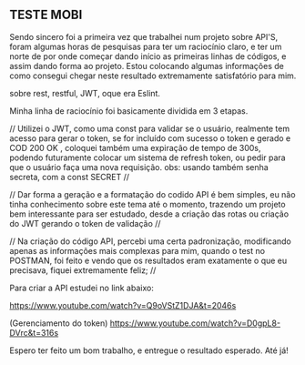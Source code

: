 ## TESTE MOBI ##

Sendo sincero foi a primeira vez que trabalhei num projeto sobre API'S, foram algumas horas de pesquisas para ter um raciocínio claro, e ter um norte de por onde começar dando início as primeiras linhas de códigos, e assim dando forma ao projeto. Estou colocando algumas informações de como consegui chegar neste resultado extremamente satisfatório para mim.

sobre rest, restful, JWT, oque era Eslint.


Minha linha de raciocínio foi basicamente dividida em 3 etapas.


// Utilizei o JWT, como uma const para validar se o usuário, realmente tem acesso para gerar o token, se for incluído com sucesso o token e gerado e COD 200 OK , coloquei também uma expiração de tempo de 300s, podendo futuramente colocar um sistema de refresh token, ou pedir para que o usuário faça uma nova requisição. obs: usando também senha secreta, com a const SECRET //


// Dar forma a geração e a formatação do codido API é bem simples, eu não tinha conhecimento sobre este tema até o momento, trazendo um projeto bem interessante para ser estudado, desde a criação das rotas ou criação do JWT gerando o token de validação //


// Na criação do código API, percebi uma certa padronização, modificando apenas as informações mais complexas para mim, quando o test no POSTMAN, foi feito e vendo que os resultados eram exatamente o que eu precisava, fiquei extremamente feliz; //

Para criar a API estudei no link abaixo:

https://www.youtube.com/watch?v=Q9oVStZ1DJA&t=2046s

(Gerenciamento do token)
https://www.youtube.com/watch?v=D0gpL8-DVrc&t=316s

Espero ter feito um bom trabalho, e entregue o resultado esperado. Até já!

